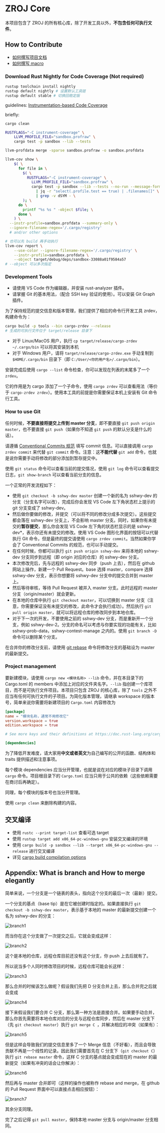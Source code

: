 # ZROJ Core

本项目包含了 ZROJ 的所有核心库，除了开发工具以外，**不包含任何可执行文件**。

## How to Contribute

- [如何撰写项目文档](https://blog.guillaume-gomez.fr/articles/2020-03-12+Guide+on+how+to+write+documentation+for+a+Rust+crate)
- [如何撰写 macro](https://doc.rust-lang.org/reference/macros-by-example.html)

### Download Rust Nightly for Code Coverage (Not required)

```bash
rustup toolchain install nightly
rustup default nightly # 设置默认工具链
rustup default stable # 切换回稳定版
```

guidelines: [Instrumentation-based Code Coverage](https://doc.rust-lang.org/rustc/instrument-coverage.html)

briefly:

```bash
cargo clean

RUSTFLAGS="-C instrument-coverage" \
    LLVM_PROFILE_FILE="sandbox.profraw" \
    cargo test -p sandbox --lib --tests

llvm-profdata merge -sparse sandbox.profraw -o sandbox.profdata

llvm-cov show \
    $( \
      for file in \
        $( \
          RUSTFLAGS="-C instrument-coverage" \
            LLVM_PROFILE_FILE="sandbox.profraw" \
            cargo test -p sandbox --lib --tests --no-run --message-format=json \
              | jq -r "select(.profile.test == true) | .filenames[]" \
              | grep -v dSYM - \
        ); \
      do \
        printf "%s %s " -object $file; \
      done \
    ) \
  --instr-profile=sandbox.profdata --summary-only \
  --ignore-filename-regex='/.cargo/registry'
  # and/or other options

# 也可以先 build 再手动执行
llvm-cov report \
    --use-color --ignore-filename-regex='/.cargo/registry' \
    --instr-profile=sandbox.profdata \
    --object target/debug/deps/sandbox-33088a01f9584a57
# --object 可以多次指定
```


### Development Tools

- 请使用 VS Code 作为编辑器，并安装 rust-analyzer 插件。
- 请掌握 Git 的基本用法，（配合 SSH key 验证的使用）。可以安装 Git Graph 插件。

为了保持规范的提交信息和版本管理，我们提供了相应的命令行开发工具 zrdev，构建命令为：

```bash
cargo build -p tools --bin cargo-zrdev --release
# 生成的可执行文件位于 target/release 目录下
```

- 对于 Linux/MacOS 用户，执行 `cp target/release/cargo-zrdev ~/.cargo/bin` 可以将其安装到本机
- 对于 Windows 用户，请将 `target/release/cargo-zrdev.exe` 手动复制到 `$HOME/.cargo/bin` 目录下（即 `C:/User/<你的用户名>/.cargo/bin`）。

安装完成后使用 `cargo --list` 命令检查，你可以发现在列表的末尾多了一个 `zrdev`。

它的作用是为 cargo 添加了一个子命令，使用 `cargo zrdev` 可以查看用法（等价于 `cargo-zrdev zrdev`）。使用本工具的前提是你需要保证本机上安装有 Git 命令行工具。

### How to use Git

任何时候，**不要直接将提交上传到 master 分支**，即不要直接 `git push origin master`，也不要直接 `git push`（如果你不知道 `git push` 的默认分支是什么的话）。

请遵循 [Conventional Commits 规范](https://www.conventionalcommits.org/zh-hans/v1.0.0/) 填写 commit 信息。可以直接调用 `cargo zrdev commit` 来代替 `git commit` 命令。注意：这**不能代替** `git add` 命令，也就是说你需要手动将修改的部分添加到暂存提交中。

使用 `git status` 命令可以查看当前的提交情况，使用 `git log` 命令可以查看提交日志，`git show-branch` 可以查看当前分支的信息。

一个正常的开发流程如下：

- 使用 `git checkout -b sshwy-dev master` 创建一个新的名为 sshwy-dev 的分支（分支名字可以改），完成后你会发现 VS Code 左下角状态栏上提示的 git 分支变成了 sshwy-dev。
- 然后做你要做的修改，并提交（可以将不同的修改分成多次提交）。这些提交都会落在 sshwy-dev 分支上，不会影响 master 分支。同时，如果你有未提交的**暂存提交**，那么你会发现 VS Code 左下角的状态栏显示的是 sshwy-dev\*，表示你还有未提交的修改。使用 VS Code 图形化界面的按钮可以代替执行 Git 命令，但是最终的提交请使用 `cargo zrdev commit`。当然如果你学会了 Conventional Commits 的规范，也可以手动提交。
- 在任何时候，你都可以执行 `git push origin sshwy-dev` 来将本地的 sshwy-dev 分支同步到远程（即 origin 对应的仓库）的 sshwy-dev 分支。
- 本次修改完后，先与远程的 sshwy-dev 同步（push 上去），然后在 github 网站上操作，新建一个 Pull Request。base 选择 master，compare 选择 sshwy-dev 分支，表示你想要将 sshwy-dev 分支中的提交合并到 master 上。
- 然后等待审核，等待 Pull Request 被并入 master 分支。此时远程的 master 分支（origin/master）就会更新。
- 在本地的仓库中执行 `git checkout master`，可以切换到 master 分支（注意，你需要保证没有未提交的修改，此命令才会执行成功）。然后执行 `git pull origin master`，就可以将远程仓库的修改同步到本地仓库。
- 对于下一次的开发，不要使用之前的 sshwy-dev 分支，而是重新开一个分支，例如 sshwy-dev-2。分支的命名可以考虑与你要实现的功能有关，比如 sshwy-prob-data，sshwy-contest-manage 之内的。使用 `git branch -D` 命令可以删除某个分支。

在合并你的修改分支前，请使用 [git rebase](https://git-scm.com/docs/git-rebase) 命令将修改分支的基础设为 master 的最新提交。

### Project management

要新建模块，请使用 `cargo new <模块名称> --lib` 命令，并在本目录下的 Cargo.toml 的 members 中添加上对应的文件夹名字。`--lib` 指创建一个库项目，而不是可执行文件项目。本项目只包含 ZROJ 的核心库，除了 `tools` 之外不应当有任何可执行文件的子项目。为简化版本管理，请继承 workspace 的版本号，简单来说你需要将新建项目的 `Cargo.toml` 内容修改为

```toml
[package]
name = "模块名称，通常不用修改它"
version.workspace = true
edition.workspace = true

# See more keys and their definitions at https://doc.rust-lang.org/cargo/reference/manifest.html

[dependencies]
```

为了降低开发难度，请大家用**中文或者英文**为自己编写的公开的函数、结构体和 traits 提供描述和注意事项。

每个模块 dependencies 应当分开管理，也就是说在对应的模块子目录下调用 `cargo` 命令。项目根目录下的 `Cargo.toml` 应当只用于公共的依赖（这些依赖需要在商讨后再确定）。

同理，每个模块的版本号也当分开管理。

使用 `cargo clean` 来删除构建的内容。

## 交叉编译

- 使用 `rustc --print target-list` 查看可选 target
- 使用 `rustup target add x86_64-pc-windows-gnu` 安装交叉编译的环境
- 使用 `cargo build -p sandbox --lib --target x86_64-pc-windows-gnu --release` 进行交叉编译
- 详见 [cargo build compilation options](https://doc.rust-lang.org/cargo/commands/cargo-build.html#compilation-options)

## Appendix: What is branch and How to merge elegantly

简单来说，一个分支是一个链表的表头，指向这个分支的最后一次（最新）提交。

一个分支的基点（base tip）是在它被创建时指定的。如果直接执行 `git checkout -b sshwy-dev master`，表示基于本地的 master 的最新提交创建一个名为 sshwy-dev 的分支：

![branch1](./docs/branch1.jpg)

而当你在这个分支做了一次提交之后，它就会变成这样：

![branch2](./docs/branch2.jpg)

这个是本地的仓库，远程仓库目前还没有这个分支，你 push 上去后就有了。

所以说当多个人同时修改项目的时候，远程仓库可能会长这样：

![branch3](./docs/branch3.jpg)

那么合并的时候该怎么做呢？假设我们先把 D 分支合并上去，那么合并完之后就会变成

![branch4](./docs/branch4.jpg)

接下来假设我们要合并 C 分支，那么第一种方法是直接合并。如果要手动合并，那么你首先需要将本地仓库对应的分支与远程仓库同步，然后在 master 分支下（先 `git checkout master`）执行 `git merge C `，并解决相应的冲突（如果有）：

![branch5](./docs/branch5.jpg)

但是这样会导致我们的提交信息里多了一个 Merge 信息（不好看），而且会导致贡献不再是一个线性的记录。因此我们需要首先在 C 分支下（`git checkout C`）执行 `git rebase master` 命令，这样 C 分支的基点就会变成现在的 master 的最新提交（如果有冲突的话会让你解决）：

![branch6](./docs/branch6.jpg)

然后再与 master 合并即可（这样的操作也被称作 rebase and merge，在 github 的 Pull Request 界面中可以直接点击相应按钮）：

![branch7](./docs/branch7.jpg)

其余分支同理。

完了之后记得 `git pull master`，保持本地 master 分支与 origin/master 分支相同。